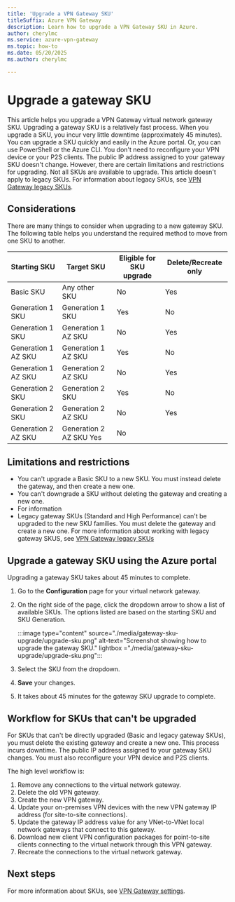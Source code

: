 ```yaml
---
title: 'Upgrade a VPN Gateway SKU'
titleSuffix: Azure VPN Gateway
description: Learn how to upgrade a VPN Gateway SKU in Azure.
author: cherylmc
ms.service: azure-vpn-gateway
ms.topic: how-to
ms.date: 05/20/2025
ms.author: cherylmc

---
```

# Upgrade a gateway SKU

This article helps you upgrade a VPN Gateway virtual network gateway SKU. Upgrading a gateway SKU is a relatively fast process. When you upgrade a SKU, you incur very little downtime (approximately 45 minutes). You can upgrade a SKU quickly and easily in the Azure portal. Or, you can use PowerShell or the Azure CLI. You don't need to reconfigure your VPN device or your P2S clients. The public IP address assigned to your gateway SKU doesn't change. However, there are certain limitations and restrictions for upgrading. Not all SKUs are available to upgrade. This article doesn't apply to legacy SKUs. For information about legacy SKUs, see [VPN Gateway legacy SKUs](vpn-gateway-about-skus-legacy.md).

## Considerations

There are many things to consider when upgrading to a new gateway SKU. The following table helps you understand the required method to move from one SKU to another.

| Starting SKU | Target SKU | Eligible for SKU upgrade| Delete/Recreate only |
| --- | --- |--- | --- |
| Basic SKU | Any other SKU | No | Yes  |
| Generation 1 SKU | Generation 1 SKU | Yes| No |
| Generation 1 SKU | Generation 1 AZ SKU | No |Yes |
| Generation 1 AZ SKU | Generation 1 AZ SKU |Yes | No |
| Generation 1 AZ SKU | Generation 2 AZ SKU | No | Yes |
| Generation 2 SKU | Generation 2 SKU | Yes | No |
| Generation 2 SKU | Generation 2 AZ SKU | No |Yes |
| Generation 2 AZ SKU | Generation 2 AZ SKU Yes | No |

## Limitations and restrictions

* You can't upgrade a Basic SKU to a new SKU. You must instead delete the gateway, and then create a new one.
* You can't downgrade a SKU without deleting the gateway and creating a new one.
* For information
* Legacy gateway SKUs (Standard and High Performance) can't be upgraded to the new SKU families. You must delete the gateway and create a new one. For more information about working with legacy gateway SKUS, see [VPN Gateway legacy SKUs](vpn-gateway-about-skus-legacy.md)

## Upgrade a gateway SKU using the Azure portal

Upgrading a gateway SKU takes about 45 minutes to complete.

1. Go to the **Configuration** page for your virtual network gateway.
1. On the right side of the page, click the dropdown arrow to show a list of available SKUs. The options listed are based on the starting SKU and SKU Generation.

   :::image type="content" source="./media/gateway-sku-upgrade/upgrade-sku.png" alt-text="Screenshot showing how to upgrade the gateway SKU." lightbox ="./media/gateway-sku-upgrade/upgrade-sku.png":::
1. Select the SKU from the dropdown.
1. **Save** your changes.
1. It takes about 45 minutes for the gateway SKU upgrade to complete.

## Workflow for SKUs that can't be upgraded

For SKUs that can't be directly upgraded (Basic and legacy gateway SKUs), you must delete the existing gateway and create a new one. This process incurs downtime. The public IP address assigned to your gateway SKU changes. You must also reconfigure your VPN device and P2S clients.

The high level workflow is:

1. Remove any connections to the virtual network gateway.
1. Delete the old VPN gateway.
1. Create the new VPN gateway.
1. Update your on-premises VPN devices with the new VPN gateway IP address (for site-to-site connections).
1. Update the gateway IP address value for any VNet-to-VNet local network gateways that connect to this gateway.
1. Download new client VPN configuration packages for point-to-site clients connecting to the virtual network through this VPN gateway.
1. Recreate the connections to the virtual network gateway.

## Next steps

For more information about SKUs, see [VPN Gateway settings](vpn-gateway-about-vpn-gateway-settings.md).

